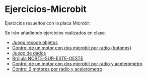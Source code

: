 # Ejercicios-Microbit
Ejercicios resueltos con la placa Microbit

Se irán añadiendo ejercicios realizados en clase.

- [Juego recoge objetos](https://github.com/jajulca/Ejercicios-Microbit/tree/master/ejercicios/Microbit_juego%20recoge%20objeto)
- [Control de un motor con dos microbit por radio (botones)](https://github.com/jajulca/Ejercicios-Microbit/tree/master/ejercicios/Control%20motores%20microbit)
- [Juego de dados](https://github.com/jajulca/Ejercicios-Microbit/tree/master/ejercicios/Juego%20de%20dados)
- [Brújula NORTE-SUR-ESTE-OESTE](https://github.com/jajulca/Ejercicios-Microbit/tree/master/ejercicios/Brujula_N_S_E_O)
- [Control de un motor con dos microbit por radio y acelerómetro](https://github.com/jajulca/Ejercicios-Microbit/tree/master/ejercicios/Control%20motores%202microbit%20acelerometro)
- [Control 2 motores por radio y acelerómetro](https://github.com/jajulca/Ejercicios-Microbit/tree/master/ejercicios/Coche_2motores_acelerometro)
